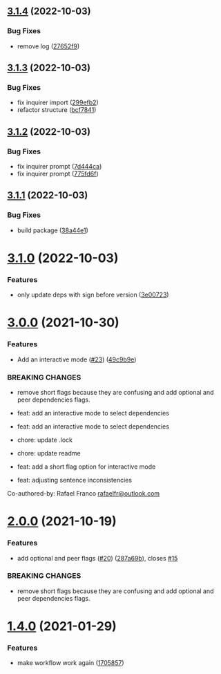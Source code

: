 ## [3.1.4](https://github.com/rfoel/install-latest/compare/v3.1.3...v3.1.4) (2022-10-03)


### Bug Fixes

* remove log ([27652f9](https://github.com/rfoel/install-latest/commit/27652f997ef9a99f271e01e86c1e44ca6c7fa9af))

## [3.1.3](https://github.com/rfoel/install-latest/compare/v3.1.2...v3.1.3) (2022-10-03)


### Bug Fixes

* fix inquirer import ([299efb2](https://github.com/rfoel/install-latest/commit/299efb276bd833a31cac22d5aea7c5a113ab59b0))
* refactor structure ([bcf7841](https://github.com/rfoel/install-latest/commit/bcf784108364481a4dd0049f8230e56544b9bdde))

## [3.1.2](https://github.com/rfoel/install-latest/compare/v3.1.1...v3.1.2) (2022-10-03)


### Bug Fixes

* fix inquirer prompt ([7d444ca](https://github.com/rfoel/install-latest/commit/7d444ca0d0b262e1b2657cf225ddcb0aa38baa95))
* fix inquirer prompt ([775fd6f](https://github.com/rfoel/install-latest/commit/775fd6f64cd8a84fabccb35ac1a88945e8a92d01))

## [3.1.1](https://github.com/rfoel/install-latest/compare/v3.1.0...v3.1.1) (2022-10-03)


### Bug Fixes

* build package ([38a44e1](https://github.com/rfoel/install-latest/commit/38a44e147728d546e5c3e88cd7d1c0c0b41be479))

# [3.1.0](https://github.com/rfoel/install-latest/compare/v3.0.0...v3.1.0) (2022-10-03)


### Features

* only update deps with sign before version ([3e00723](https://github.com/rfoel/install-latest/commit/3e0072370166da0a1fe5ff0c600162c2e25aad1a))

# [3.0.0](https://github.com/rfoel/install-latest/compare/v2.0.0...v3.0.0) (2021-10-30)


### Features

* Add an interactive mode ([#23](https://github.com/rfoel/install-latest/issues/23)) ([49c9b9e](https://github.com/rfoel/install-latest/commit/49c9b9eef4cc5b38181f420fc6c012ab9915ec5a))


### BREAKING CHANGES

* remove short flags because they are confusing and
add optional and peer dependencies flags.

* feat: add an interactive mode to select dependencies

* feat: add an interactive mode to select dependencies

* chore: update .lock

* chore: update readme

* feat: add a short flag option for interactive mode

* feat: adjusting sentence inconsistencies

Co-authored-by: Rafael Franco <rafaelfr@outlook.com>

# [2.0.0](https://github.com/rfoel/install-latest/compare/v1.4.0...v2.0.0) (2021-10-19)


### Features

* add optional and peer flags ([#20](https://github.com/rfoel/install-latest/issues/20)) ([287a69b](https://github.com/rfoel/install-latest/commit/287a69b1df05e9a2bfdede11f9a31eadb37be707)), closes [#15](https://github.com/rfoel/install-latest/issues/15)


### BREAKING CHANGES

* remove short flags because they are confusing and
add optional and peer dependencies flags.

# [1.4.0](https://github.com/rfoel/install-latest/compare/v1.3.0...v1.4.0) (2021-01-29)


### Features

* make workflow work again ([1705857](https://github.com/rfoel/install-latest/commit/170585762f22fab9f7c0a6b6053a278ab6880669))
